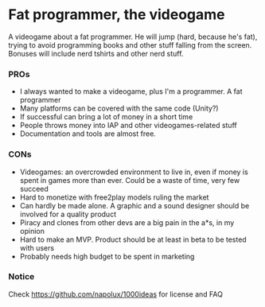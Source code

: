# Fat programmer, the videogame

A videogame about a fat programmer. He will jump (hard, because he's fat), trying to avoid programming books and other stuff falling from the screen. Bonuses will include nerd tshirts and other nerd stuff.

### PROs

* I always wanted to make a videogame, plus I'm a programmer. A fat programmer
* Many platforms can be covered with the same code (Unity?)
* If successful can bring a lot of money in a short time
* People throws money into IAP and other videogames-related stuff
* Documentation and tools are almost free.

### CONs

* Videogames: an overcrowded environment to live in, even if money is spent in games more than ever. Could be a waste of time, very few succeed
* Hard to monetize with free2play models ruling the market
* Can hardly be made alone. A graphic and a sound designer should be involved for a quality product
* Piracy and clones from other devs are a big pain in the a*s, in my opinion
* Hard to make an MVP. Product should be at least in beta to be tested with users
* Probably needs high budget to be spent in marketing

### Notice

Check https://github.com/napolux/1000ideas for license and FAQ
